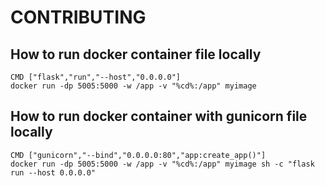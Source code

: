# CONTRIBUTING

## How to run docker container file locally
```
CMD ["flask","run","--host","0.0.0.0"]
docker run -dp 5005:5000 -w /app -v "%cd%:/app" myimage
```
## How to run docker container with gunicorn file locally
```
CMD ["gunicorn","--bind","0.0.0.0:80","app:create_app()"]
docker run -dp 5005:5000 -w /app -v "%cd%:/app" myimage sh -c "flask run --host 0.0.0.0"
```
